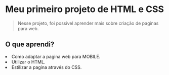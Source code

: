 <h1> Meu primeiro projeto de HTML e CSS </h1>

> Nesse projeto, foi possivel aprender mais sobre criação de paginas para web. 

<h2> O que aprendi?</h2>

<ui>
  <li> Como adaptar a pagina web para MOBILE.</li>
  <li>Utilizar o HTML.</li>
  <li>Estilizar a pagina através do CSS.</li>
</ui>

